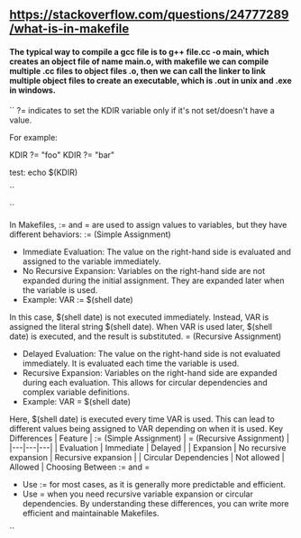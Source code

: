 ## https://stackoverflow.com/questions/24777289/what-is-in-makefile


#### The typical way to compile a gcc file is to g++ file.cc -o main, which creates an object file of name main.o, with makefile we can compile multiple .cc files to object files .o, then we can call the linker to link multiple object files to create an executable, which is .out in unix and .exe in windows.



``
?= indicates to set the KDIR variable only if it's not set/doesn't have a value.

For example:

KDIR ?= "foo"
KDIR ?= "bar"

test:
    echo $(KDIR)

``




``

In Makefiles, := and = are used to assign values to variables, but they have different behaviors:
:= (Simple Assignment)
 * Immediate Evaluation: The value on the right-hand side is evaluated and assigned to the variable immediately.
 * No Recursive Expansion: Variables on the right-hand side are not expanded during the initial assignment. They are expanded later when the variable is used.
 * Example:
VAR := $(shell date)

In this case, $(shell date) is not executed immediately. Instead, VAR is assigned the literal string $(shell date). When VAR is used later, $(shell date) is executed, and the result is substituted.
= (Recursive Assignment)
 * Delayed Evaluation: The value on the right-hand side is not evaluated immediately. It is evaluated each time the variable is used.
 * Recursive Expansion: Variables on the right-hand side are expanded during each evaluation. This allows for circular dependencies and complex variable definitions.
 * Example:
VAR = $(shell date)

Here, $(shell date) is executed every time VAR is used. This can lead to different values being assigned to VAR depending on when it is used.
Key Differences
| Feature | := (Simple Assignment) | = (Recursive Assignment) |
|---|---|---|
| Evaluation | Immediate | Delayed |
| Expansion | No recursive expansion | Recursive expansion |
| Circular Dependencies | Not allowed | Allowed |
Choosing Between := and =
 * Use := for most cases, as it is generally more predictable and efficient.
 * Use = when you need recursive variable expansion or circular dependencies.
By understanding these differences, you can write more efficient and maintainable Makefiles.

``
